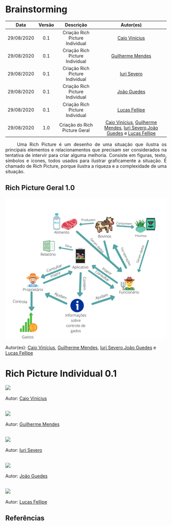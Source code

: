 # Brainstorming
|    Data    | Versão |         Descrição         |           Autor(es)           |
| :--------: | :----: | :-----------------------: | :---------------------------: |
| 29/08/2020 |  0.1   | Criação Rich Picture Individual |[Caio Vinícius](https://github.com/caiovfernandes)|
| 29/08/2020 |  0.1   | Criação Rich Picture Individual |[Guilherme Mendes](https://github.com/guilherme-mendes)|
| 29/08/2020 |  0.1   | Criação Rich Picture Individual |[Iuri Severo](https://github.com/iurisevero)|
| 29/08/2020 |  0.1   | Criação Rich Picture Individual |[João Guedes](https://github.com/sudjoao)|
| 29/08/2020 |  0.1   | Criação Rich Picture Individual |[Lucas Fellipe](https://github.com/lucasfcm9) |
| 29/08/2020 |  1.0   | Criação do Rich Picture Geral |[Caio Vinícius](https://github.com/caiovfernandes), [Guilherme Mendes](https://github.com/guilherme-mendes), [Iuri Severo](https://github.com/iurisevero),[João Guedes](https://github.com/sudjoao) e [Lucas Fellipe](https://github.com/lucasfcm9) |

<p align="justify"> &emsp;&emsp; Uma Rich Picture é um desenho de uma situação que ilustra os principais elementos e relacionamentos que precisam ser considerados na tentativa de intervir para criar alguma melhoria. Consiste em figuras, texto, símbolos e ícones, todos usados para ilustrar graficamente a situação. É chamado de Rich Picture, porque ilustra a riqueza e a complexidade de uma situação. </p>

## Rich Picture Geral 1.0

<img src="/docs/assets/img/artefacts/richpicture_geral.png">

Autor(es): [Caio Vinícius](https://github.com/caiovfernandes), [Guilherme Mendes](https://github.com/guilherme-mendes), [Iuri Severo](https://github.com/iurisevero),[João Guedes](https://github.com/sudjoao) e [Lucas Fellipe](https://github.com/lucasfcm9)

# Rich Picture Individual 0.1

<img src="https://user-images.githubusercontent.com/42192251/91637816-751d7680-e9e1-11ea-9a26-e9417e3ef4db.jpg">

Autor: [Caio Vinícius](https://github.com/caiovfernandes)<br><br>

<img src="https://user-images.githubusercontent.com/37874689/91639891-262b0d80-e9f0-11ea-8dcf-ae544872a4cc.png">

Autor: [Guilherme Mendes](https://github.com/guilherme-mendes)<br><br>

<img src="https://user-images.githubusercontent.com/42645264/91640741-32b26480-e9f6-11ea-9aaf-a21d00436c3c.jpeg">

Autor: [Iuri Severo](https://github.com/iurisevero)<br><br>

<img src="https://user-images.githubusercontent.com/46005310/91641334-000a6b00-e9fa-11ea-8c0b-959f90982deb.jpg">

Autor: [João Guedes](https://github.com/sudjoao)<br><br>

<img src="https://user-images.githubusercontent.com/40740008/91639339-3b05a200-e9ec-11ea-8b5b-82a842daae1a.png">

Autor: [Lucas Fellipe](https://github.com/lucasfcm9)

## Referências